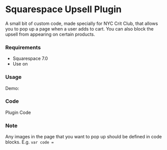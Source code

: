 # Squarespace Upsell Plugin

A small bit of custom code, made specially for NYC Crit Club, that allows you to pop up a page when a user adds to cart. You can also block the upsell from appearing on certain products.  

### Requirements
- Squarespace 7.0
- Use on 

### Usage

Demo:

### Code

Plugin Code

### Note

Any images in the page that you want to pop up should be defined in code blocks. E.g.
```var code = ```
